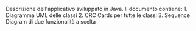 Descrizione dell'applicativo sviluppato in Java.
Il documento contiene:
    1. Diagramma UML delle classi
    2. CRC Cards per tutte le classi
    3. Sequence Diagram di due funzionalità a scelta
